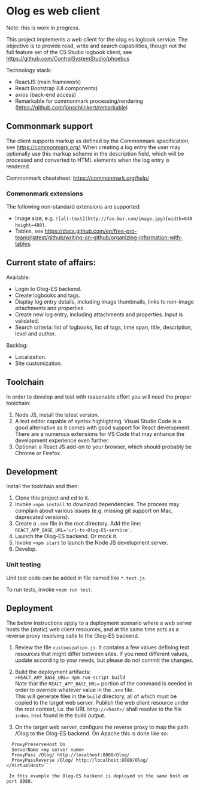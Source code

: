 # Olog es web client

Note: this is work in progress. 

This project implements a web client for the olog es logbook service. The objective is to provide read, write and search capabilities, though not the full feature set of the CS Studio logbook client, see https://github.com/ControlSystemStudio/phoebus

Technology stack:
* ReactJS (main framework)
* React Bootstrap (UI components)
* axios (back-end access)
* Remarkable for commonmark processing/rendering (https://github.com/jonschlinkert/remarkable)

## Commonmark support
The client supports markup as defined by the Commonmark specification, see https://commonmark.org/. When creating a log entry the user may optionally use this markup scheme in the description field, which will be processed and converted to HTML elements when the log entry is rendered. 

Commonmark cheatsheet: https://commonmark.org/help/

### Commonmark extensions
The following non-standard extensions are supported:
- Image size, e.g. `![alt-text](http://foo.bar.com/image.jpg){width=640 height=480}`.
- Tables, see https://docs.github.com/en/free-pro-team@latest/github/writing-on-github/organizing-information-with-tables.

## Current state of affairs:

Available:
* Login to Olog-ES backend.
* Create logbooks and tags.
* Display log entry details, including image thumbnails, links to non-image attachments and properties.
* Create new log entry, including attachments and properties. Input is validated.
* Search criteria: list of logbooks, list of tags, time span, title, description, level and author.

Backlog:
* Localization.
* Site customization.

## Toolchain

In order to develop and test with reasonable effort you will need the proper toolchain:

1) Node JS, install the latest version.
2) A text editor capable of syntax highlighting. Visual Studio Code is a good alternative as it comes with good support for React development. There are a numerous extensions for VS Code that may enhance the development experience even further.
3) Optional: a React JS add-on to your browser, which should probably be Chrome or Firefox.

## Development

Install the toolchain and then:

1) Clone this project and cd to it.
2) Invoke ``>npm install`` to download dependencies. The process may complain about various issues (e.g. missing git support on Mac, deprecated versions).
3) Create a ``.env`` file in the root directory. Add the line:
   ``REACT_APP_BASE_URL='url-to-Olog-ES-service'``.
4) Launch the Olog-ES backend. Or mock it.
5) Invoke ``>npm start`` to launch the Node JS development server.
6) Develop.

### Unit testing

Unit test code can be added in file named like ``*.test.js``.
   
To run tests, invoke ``>npm run test``.

## Deployment

The below instructions apply to a deployment scenario where a web server hosts the (static) web client resources, and at the same time acts as a reverse proxy resolving calls to the Olog-ES backend. 

1) Review the file `customization.js`. It contains a few values defining text resources that might differ between sites. If you need different values, update according to your needs, but please do not commit the changes.

2) Build the deployment artifacts:\
   `>REACT_APP_BASE_URL= npm run-script build`\
   Note that the `REACT_APP_BASE_URL=` portion of the command is needed in order to override whatever value in the `.env` file.  
   This will generate files in the `build` directory, all of which must be copied to the target web server. Publish the web client resource under the root context, i.e. the URL `http://<host>/` shall resolve to the file `index.html` found in the build output.
   
3) On the target web server, configure the reverse proxy to map the path /Olog to the Olog-ES backend. On Apache this is done like so:

  ```<VirtualHost *:80>
    ProxyPreserveHost On
    ServerName <my server name>
    ProxyPass /Olog/ http://localhost:8080/Olog/
    ProxyPassReverse /Olog/ http://localhost:8080/Olog/
  </VirtualHost>```
  
   In this example the Olog-ES backend is deployed on the same host on port 8080.
   





